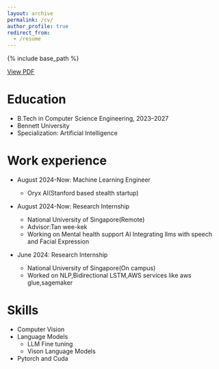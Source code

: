 ```yaml
---
layout: archive
permalink: /cv/
author_profile: true
redirect_from:
  - /resume 
---
```


{% include base_path %}


[View PDF](/assets/Mayank_Kumar_CV.pdf)

Education
======
* B.Tech in Computer Science Engineering, 2023–2027
* Bennett University
* Specialization: Artificial Intelligence

Work experience
======
* August 2024-Now: Machine Learning Engineer
  * Oryx AI(Stanford based stealth startup)

* August 2024-Now: Research Internship
  * National University of Singapore(Remote)
  * Advisor:Tan wee-kek
  * Working on Mental health support AI Integrating llms with speech and Facial Expression

* June 2024: Research Internship
  * National University of Singapore(On campus)
  * Worked on NLP,Bidirectional LSTM,AWS services like aws glue,sagemaker

  
Skills
======
* Computer Vision
* Language Models
  * LLM Fine tuning
  * Vison Language Models
* Pytorch and Cuda


